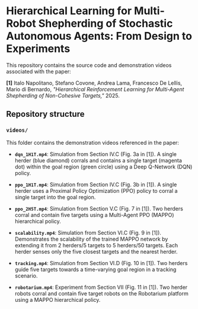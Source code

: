 # Hierarchical Learning for Multi-Robot Shepherding of Stochastic Autonomous Agents: From Design to Experiments

This repository contains the source code and demonstration videos associated with the paper:  

**[1]** Italo Napolitano, Stefano Covone, Andrea Lama, Francesco De Lellis, Mario di Bernardo, *"Hierarchical Reinforcement Learning for Multi-Agent Shepherding of Non-Cohesive Targets,"* 2025.  

## Repository structure  

### `videos/`  

This folder contains the demonstration videos referenced in the paper:  

- **`dqn_1H1T.mp4`**: Simulation from Section IV.C (Fig. 3a in [1]). A single herder (blue diamond) corrals and contains a single target (magenta dot) within the goal region (green circle) using a Deep Q-Network (DQN) policy.  

- **`ppo_1H1T.mp4`**: Simulation from Section IV.C (Fig. 3b in [1]). A single herder uses a Proximal Policy Optimization (PPO) policy to corral a single target into the goal region.  

- **`ppo_2H5T.mp4`**: Simulation from Section V.C (Fig. 7 in [1]). Two herders corral and contain five targets using a Multi-Agent PPO (MAPPO) hierarchical policy.  

- **`scalability.mp4`**: Simulation from Section VI.C (Fig. 9 in [1]). Demonstrates the scalability of the trained MAPPO network by extending it from 2 herders/5 targets to 5 herders/50 targets. Each herder senses only the five closest targets and the nearest herder.  

- **`tracking.mp4`**: Simulation from Section VI.D (Fig. 10 in [1]). Two herders guide five targets towards a time-varying goal region in a tracking scenario.  

- **`robotarium.mp4`**: Experiment from Section VII (Fig. 11 in [1]). Two herder robots corral and contain five target robots on the Robotarium platform using a MAPPO hierarchical policy.  
